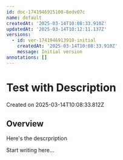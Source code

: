 ```yaml
---
id: doc-1741946915100-8edv07c
name: default
createdAt: '2025-03-14T10:08:33.910Z'
updatedAt: '2025-03-14T10:12:11.137Z'
versions:
  - id: ver-1741946913910-initial
    createdAt: '2025-03-14T10:08:33.910Z'
    message: Initial version
annotations: []
---
```


# Test with Description

Created on 2025-03-14T10:08:33.812Z

## Overview

Here's the descrpription

Start writing here...
